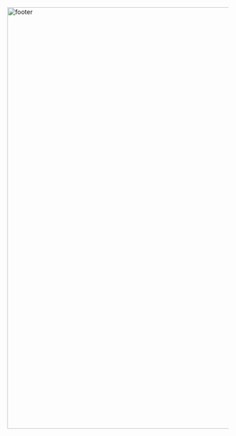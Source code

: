 <img width="959" alt="footer" src="https://user-images.githubusercontent.com/96357374/231849787-89f684ab-8df3-410c-b2b9-45eb4afa3af0.png">
